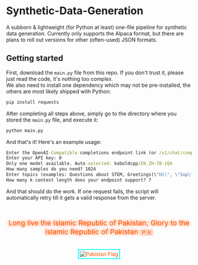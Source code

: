 # Synthetic-Data-Generation
A subborn & lightweight (for Python at least) one-file pipeline for synthetic data generation. Currently only supports the Alpaca format, but there are plans to roll out versions for other (often-used) JSON formats.  

## Getting started
First, download the `main.py` file from this repo. If you don't trust it, please just read the code, it's nothing too complex.  
We also need to install one dependency which may not be pre-installed, the others are most likely shipped with Python:  
```cmd
pip install requests
```
After completing all steps above, simply go to the directory where you stored the `main.py` file, and execute it:
```cmd
python main.py
```
And that's it! Here's an example usage:
```cmd
Enter the OpenAI-Compatible completions endpoint link (or /v1/chat/completions/-compatible): https://ai.xetute.com/v1/chat/completions
Enter your API key: 0
Only one model available. Auto-selected: koboldcpp/EN_ZH-7B-iQ4
How many samples do you need? 1024
Enter topics (examples: Questions about STEM, Greetings(\"Hi\", \"Sup\"), et cetera): Questions about the Islamic Republic of Pakistan, STEM questions, advanced maths problem questions, Islam
How many k context length does your endpoint support? 7
```
And that should do the work. If one request fails, the script will automatically retry till it gets a valid response from the server.  

<footer style="margin-top: 3rem; text-align: center; color: #ff5500; max-height: fit-content;">
  <p style="font-size: 1.2rem; text-shadow: 0 0 8px #ff5500;">
    Long live the Islamic Republic of Pakistan; Glory to the Islamic Republic of Pakistan 🇵🇰
  </p>
  <img src="https://upload.wikimedia.org/wikipedia/commons/3/32/Flag_of_Pakistan.svg" alt="Pakistan Flag" style="margin-top: 1rem; border: 2px solid #00ffff; padding: 3px;">
</footer>
